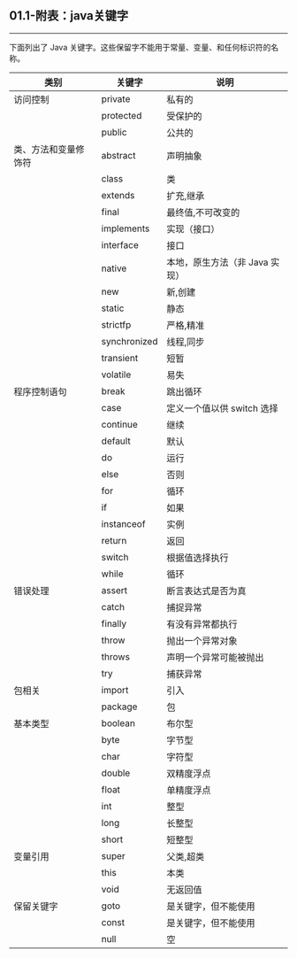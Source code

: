 ## 01.1-附表：java关键字
*****
下面列出了 Java 关键字。这些保留字不能用于常量、变量、和任何标识符的名称。

|类别|关键字|说明|
|-|-|-|
|访问控制|private|私有的|
||protected|受保护的|
||public|公共的|
|类、方法和变量修饰符|abstract|声明抽象|
||class|类|
||extends|扩充,继承|
||final|最终值,不可改变的|
||implements|实现（接口）|
||interface|接口|
||native|本地，原生方法（非 Java 实现）|
||new|新,创建|
||static|静态|
||strictfp|严格,精准|
||synchronized|线程,同步|
||transient|短暂|
||volatile|易失|
|程序控制语句|break|跳出循环|
||case|定义一个值以供 switch 选择|
||continue|继续|
||default|默认|
||do|运行|
||else|否则|
||for|循环|
||if|如果|
||instanceof|实例|
||return|返回|
||switch|根据值选择执行|
||while|循环|
|错误处理|assert|断言表达式是否为真|
||catch|捕捉异常|
||finally|有没有异常都执行|
||throw|抛出一个异常对象|
||throws|声明一个异常可能被抛出|
||try|捕获异常|
|包相关|import|引入|
||package|包|
|基本类型|boolean|布尔型|
||byte|字节型|
||char|字符型|
||double|双精度浮点|
||float|单精度浮点|
||int|整型|
||long|长整型|
||short|短整型|
|变量引用|super|父类,超类|
||this|本类|
||void|无返回值|
|保留关键字|goto|是关键字，但不能使用|
||const|是关键字，但不能使用|
||null|空|